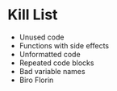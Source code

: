 Kill List
=========
* Unused code
* Functions with side effects
* Unformatted code
* Repeated code blocks
* Bad variable names
* Biro Florin

